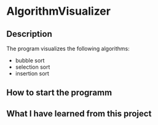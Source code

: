 # AlgorithmVisualizer

## Description
The program visualizes the following algorithms:
  - bubble sort
  - selection sort
  - insertion sort

## How to start the programm

## What I have learned from this project
